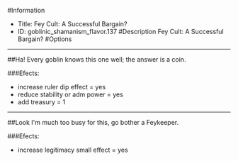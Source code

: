 #Information
 - Title: Fey Cult: A Successful Bargain?
 - ID: goblinic_shamanism_flavor.137
#Description
Fey Cult: A Successful Bargain?
#Options

___
##Ha! Every goblin knows this one well; the answer is a coin.

###Efects:<ul><li>increase ruler dip effect = yes</li><li>reduce stability or adm power = yes</li><li>add treasury = 1</li></ul>

___
##Look I'm much too busy for this, go bother a Feykeeper.

###Efects:<ul><li>increase legitimacy small effect = yes</li></ul>
